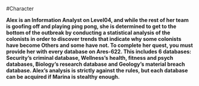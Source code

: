 #Character 

**Alex is an Information Analyst on Level04, and while the rest of her team is goofing off and playing ping pong, she is determined to get to the bottom of the outbreak by conducting a statistical analysis of the colonists in order to discover trends that indicate why some colonists have become Others and some have not. To complete her quest, you must provide her with every database on Ares-622. This includes 6 databases: Security’s criminal database, Wellness’s health, fitness and psych databases, Biology’s research database and Geology’s material breach database. Alex’s analysis is strictly against the rules, but each database can be acquired if Marina is stealthy enough.**

